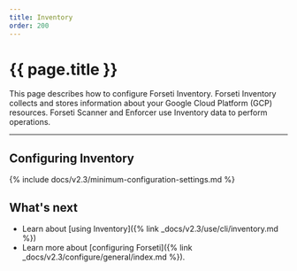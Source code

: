 ```yaml
---
title: Inventory
order: 200
---
```


# {{ page.title }}

This page describes how to configure Forseti Inventory. Forseti
Inventory collects and stores information about your Google Cloud Platform
(GCP) resources. Forseti Scanner and Enforcer use Inventory data to
perform operations.

---

## Configuring Inventory

{% include docs/v2.3/minimum-configuration-settings.md %}

## What's next

* Learn about [using Inventory]({% link _docs/v2.3/use/cli/inventory.md %})
* Learn more about [configuring Forseti]({% link _docs/v2.3/configure/general/index.md %}).
